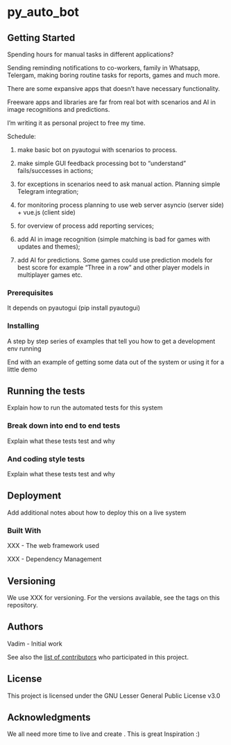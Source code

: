 py_auto_bot
===========

Getting Started
---------------

Spending hours for manual tasks in different applications?

Sending reminding notifications to co-workers, family in Whatsapp, Telergam,
making boring routine tasks for reports, games and much more.

There are some expansive apps that doesn’t have necessary functionality.

Freeware apps and libraries are far from real bot with scenarios and AI in image
recognitions and predictions.

I’m writing it as personal project to free my time.

Schedule:

1.  make basic bot on pyautogui with scenarios to process.

2.  make simple GUI feedback processing bot to “understand” fails/successes in
    actions;

3.  for exceptions in scenarios need to ask manual action. Planning simple
    Telegram integration;

4.  for monitoring process planning to use web server asyncio (server side) +
    vue.js (client side)

5.  for overview of process add reporting services;

6.  add AI in image recognition (simple matching is bad for games with updates
    and themes);

7.  add AI for predictions. Some games could use prediction models for best
    score for example “Three in a row” and other player models in multiplayer
    games etc.

### Prerequisites

It depends on pyautogui (pip install pyautogui)

### Installing

A step by step series of examples that tell you how to get a development env
running

End with an example of getting some data out of the system or using it for a
little demo

Running the tests
-----------------

Explain how to run the automated tests for this system

### Break down into end to end tests

Explain what these tests test and why

### And coding style tests

Explain what these tests test and why

Deployment
----------

Add additional notes about how to deploy this on a live system

### Built With

XXX - The web framework used

XXX - Dependency Management

Versioning
----------

We use XXX for versioning. For the versions available, see the tags on this
repository.

Authors
-------

Vadim - Initial work

See also the [list of
contributors](https://github.com/bagumka81/py_auto_bot/contributors) who
participated in this project.

License
-------

This project is licensed under the GNU Lesser General Public License v3.0

Acknowledgments
---------------

We all need more time to live and create . This is great Inspiration :)
